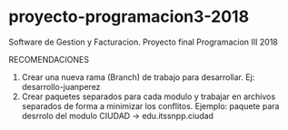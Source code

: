 # proyecto-programacion3-2018
Software de Gestion y Facturacion. Proyecto final Programacion III 2018

RECOMENDACIONES
1) Crear una nueva rama (Branch) de trabajo para desarrollar. Ej: desarrollo-juanperez
2) Crear paquetes separados para cada modulo y trabajar en archivos separados de forma a minimizar los conflitos. Ejemplo: paquete para desrrolo del modulo CIUDAD -> edu.itssnpp.ciudad
